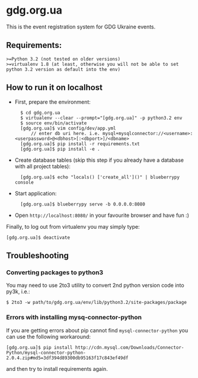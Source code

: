 # gdg.org.ua

This is the event registration system for GDG Ukraine events.

## Requirements:

    >=Python 3.2 (not tested on older versions)
    >=virtualenv 1.8 (at least, otherwise you will not be able to set python 3.2 version as default into the env)

## How to run it on localhost

* First, prepare the environment:

        $ cd gdg.org.ua
        $ virtualenv --clear --prompt="[gdg.org.ua]" -p python3.2 env
        $ source env/bin/activate
        [gdg.org.ua]$ vim config/dev/app.yml
            // enter db uri here. i.e. mysql+mysqlconnector://<username>:<userpassword>@<dbhost>[:<dbport>]/<dbname>
        [gdg.org.ua]$ pip install -r requirements.txt
        [gdg.org.ua]$ pip install -e .

* Create database tables (skip this step if you already have a database with all project tables):
        
        [gdg.org.ua]$ echo "locals() ['create_all']()" | blueberrypy console

* Start application:

        [gdg.org.ua]$ blueberrypy serve -b 0.0.0.0:8080

* Open ```http://localhost:8080/``` in your favourite browser and have fun :)

Finally, to log out from virtualenv you may simply type:

    [gdg.org.ua]$ deactivate

## Troubleshooting

### Converting packages to python3
You may need to use 2to3 utility to convert 2nd python version code into py3k, i.e.:

    $ 2to3 -w path/to/gdg.org.ua/env/lib/python3.2/site-packages/package

### Errors with installing mysq-connector-python
If you are getting errors about pip cannot find `mysql-connector-python` you can use the following workaround:

    [gdg.org.ua]$ pip install http://cdn.mysql.com/Downloads/Connector-Python/mysql-connector-python-2.0.4.zip#md5=3df394d89300db95163f17c843ef49df

and then try to install requirements again.
